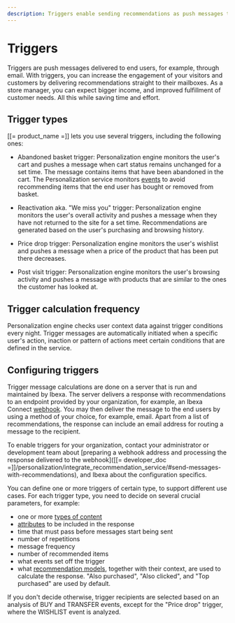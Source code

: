 ```yaml
---
description: Triggers enable sending recommendations as push messages to customers.
---
```


# Triggers

Triggers are push messages delivered to end users, for example, through email.
With triggers, you can increase the engagement of your visitors and customers by delivering recommendations straight to their mailboxes.
As a store manager, you can expect bigger income, and improved fulfillment of customer needs.
All this while saving time and effort.

## Trigger types

[[= product_name =]] lets you use several triggers, including the following ones:

- Abandoned basket trigger: Personalization engine monitors the user's cart and pushes a message when cart status remains unchanged for a set time.
The message contains items that have been abandoned in the cart.
The Personalization service monitors [events](event_types.md) to avoid recommending items that the end user has bought or removed from basket.

- Reactivation aka. "We miss you" trigger: Personalization engine monitors the user's overall activity and pushes a message when they have not returned to the site for a set time.
Recommendations are generated based on the user's purchasing and browsing history.

- Price drop trigger: Personalization engine monitors the user's wishlist and pushes a message when a price of the product that has been put there decreases.

- Post visit trigger: Personalization engine monitors the user's browsing activity and pushes a message with products that are similar to the ones the customer has looked at.

## Trigger calculation frequency

Personalization engine checks user context data against trigger conditions every night.
Trigger messages are automatically initiated when a specific user's action, inaction or pattern of actions meet certain conditions that are defined in the service.

## Configuring triggers

Trigger message calculations are done on a server that is run and maintained by Ibexa.
The server delivers a response with recommendations to an endpoint provided by your organization, for example, an Ibexa Connect [webhook](https://doc.ibexa.co/projects/connect/en/latest/tools/webhooks/).
You may then deliver the message to the end users by using a method of your choice, for example, email.
Apart from a list of recommendations, the response can include an email address for routing a message to the recipient.

To enable triggers for your organization, contact your administrator or development team about [preparing a webhook address and processing the response delivered to the webhook]([[= developer_doc =]]/personalization/integrate_recommendation_service/#send-messages-with-recommendations), and Ibexa about the configuration specifics.

You can define one or more triggers of certain type, to support different use cases.
For each trigger type, you need to decide on several crucial parameters, for example:

- one or more [types of content](content_types.md)
- [attributes](recommendation_models.md/#nominal-attributes) to be included in the response
- time that must pass before messages start being sent
- number of repetitions
- message frequency
- number of recommended items
- what events set off the trigger
- what [recommendation models](recommendation_models.md), together with their context, are used to calculate the response.
"Also purchased", "Also clicked", and "Top purchased" are used by default.

If you don't decide otherwise, trigger recipients are selected based on an analysis of BUY and TRANSFER events, except for the "Price drop" trigger, where the WISHLIST event is analyzed.

